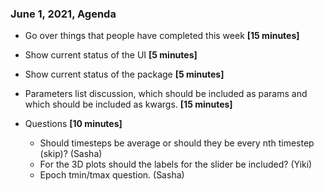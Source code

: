 ### June 1, 2021, Agenda

- Go over things that people have completed this week **[15 minutes]**

- Show current status of the UI **[5 minutes]**

- Show current status of the package **[5 minutes]**

- Parameters list discussion, which should be included as params and which should be included as kwargs. **[15 minutes]**

- Questions **[10 minutes]**
  
  - Should timesteps be average or should they be every nth timestep (skip)? (Sasha)
  - For the 3D plots should the labels for the slider be included? (Yiki)
  - Epoch tmin/tmax question. (Sasha)
